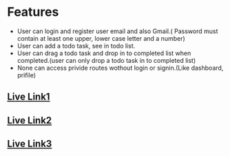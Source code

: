 # Features

  

- User can login and register user email and also Gmail.( Password must contain at least one upper, lower case letter and a number)
- User can add a todo task, see in todo list.
- User can drag a todo task and drop in to completed list when completed.(user can only drop a todo task in to completed list)
- None can access privide routes wothout login or signin.(Like dashboard, prifile)

	

  

## [Live Link1](https://scc-task-manager.web.app)
## [Live Link2](https://scc-task-manager.firebaseapp.com)
## [Live Link3](https://cosmic-crisp-46ba03.netlify.app)